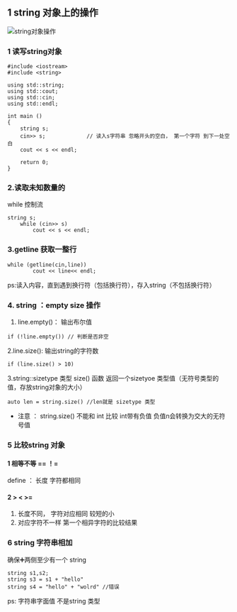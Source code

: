 
## 1 string 对象上的操作
![string对象操作](https://github.com/LiuChuang0059/learn_cpp/blob/master/chapter_3/string%E5%AF%B9%E8%B1%A1%E6%93%8D%E4%BD%9C.png)

### 1 读写string对象

```
#include <iostream>
#include <string>

using std::string;
using std::cout;
using std::cin;
using std::endl;

int main ()
{
	string s;
	cin>> s;             // 读入s字符串 忽略开头的空白， 第一个字符 到下一处空白
	cout << s << endl;

	return 0;
}
```

### 2.读取未知数量的
while 控制流
```
string s;
	while (cin>> s)
		cout << s << endl;
```

### 3.getline 获取一整行
```
while (getline(cin,line))
		cout << line<< endl;
```
ps:读入内容，直到遇到换行符（包括换行符），存入string（不包括换行符）

### 4. string ：empty  size 操作

1. line.empty()： 输出布尔值
```
if (!line.empty()) // 判断是否非空

```

2.line.size(): 输出string的字符数
```
if (line.size() > 10)
```
3.string::sizetype 类型
size() 函数 返回一个sizetyoe 类型值（无符号类型的值，存放string对象的大小）
```
auto len = string.size() //len就是 sizetype 类型
```

* 注意 ： string.size()  不能和 int 比较  int带有负值  负值n会转换为交大的无符号值


### 5 比较string 对象
#### 1 相等不等  == ！=
define ： 长度 字符都相同

#### 2  > < >=
1. 长度不同， 字符对应相同  较短的小
2. 对应字符不一样 第一个相异字符的比较结果


### 6 string 字符串相加
确保➕两侧至少有一个 string 

```
string s1,s2;
string s3 = s1 + "hello"
string s4 = "hello" + "wolrd" //错误
```

ps: 字符串字面值  不是string 类型


























